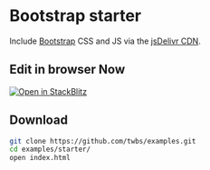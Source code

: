 # Bootstrap starter

Include [Bootstrap](https://getbootstrap.com) CSS and JS via the [jsDelivr CDN](https://www.jsdelivr.com/package/npm/bootstrap).

## Edit in browser Now

[![Open in StackBlitz](https://developer.stackblitz.com/img/open_in_stackblitz.svg)](https://stackblitz.com/github/twbs/examples/tree/main/starter?file=index.html)

## Download

```sh
git clone https://github.com/twbs/examples.git
cd examples/starter/
open index.html
```
